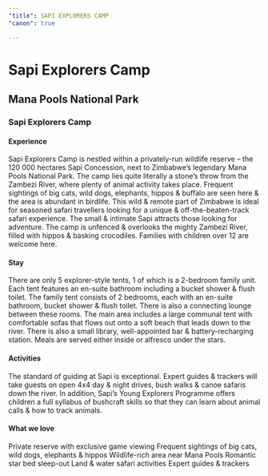 ```yaml
---
"title": SAPI EXPLORERS CAMP
"canon": true

---
```


# Sapi Explorers Camp
## Mana Pools National Park
### Sapi Explorers Camp

#### Experience
Sapi Explorers Camp is nestled within a privately-run wildlife reserve – the 120 000 hectares Sapi Concession, next to Zimbabwe’s legendary Mana Pools National Park.
The camp lies quite literally a stone’s throw from the Zambezi River, where plenty of animal activity takes place.
Frequent sightings of big cats, wild dogs, elephants, hippos &amp; buffalo are seen here &amp; the area is abundant in birdlife.  This wild &amp; remote part of Zimbabwe is ideal for seasoned safari travellers looking for a unique &amp; off-the-beaten-track safari experience.
The small &amp; intimate Sapi attracts those looking for adventure.  The camp is unfenced &amp; overlooks the mighty Zambezi River, filled with hippos &amp; basking crocodiles.  Families with children over 12 are welcome here.

#### Stay
There are only 5 explorer-style tents, 1 of which is a 2-bedroom family unit.  
Each tent features an en-suite bathroom including a bucket shower &amp; flush toilet.  The family tent consists of 2 bedrooms, each with an en-suite bathroom, bucket shower &amp; flush toilet.  There is also a connecting lounge between these rooms.
The main area includes a large communal tent with comfortable sofas that flows out onto a soft beach that leads down to the river.  There is also a small library, well-appointed bar &amp; battery-recharging station. 
Meals are served either inside or alfresco under the stars.

#### Activities
The standard of guiding at Sapi is exceptional.  Expert guides &amp; trackers will take guests on open 4x4 day &amp; night drives, bush walks &amp; canoe safaris down the river.
In addition, Sapi’s Young Explorers Programme offers children a full syllabus of bushcraft skills so that they can learn about animal calls &amp; how to track animals.


#### What we love
Private reserve with exclusive game viewing
Frequent sightings of big cats, wild dogs, elephants &amp; hippos
Wildlife-rich area near Mana Pools
Romantic star bed sleep-out
Land &amp; water safari activities
Expert guides &amp; trackers